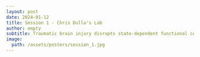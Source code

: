 ```yaml
---
layout: post
date: 2024-01-12
title: Session 1 - Chris Dulla's Lab
author: empty
subtitle: Traumatic brain injury disrupts state-dependent functional cortical connectivity in a mouse model
image: 
  path: /assets/posters/session_1.jpg
---
```


